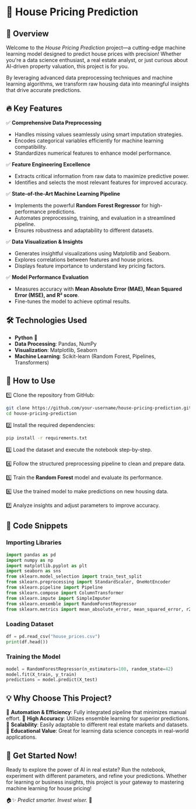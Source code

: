 # 🏡 House Pricing Prediction

## 🚀 Overview
Welcome to the *House Pricing Prediction* project—a cutting-edge machine learning model designed to predict house prices with precision! Whether you're a data science enthusiast, a real estate analyst, or just curious about AI-driven property valuation, this project is for you. 

By leveraging advanced data preprocessing techniques and machine learning algorithms, we transform raw housing data into meaningful insights that drive accurate predictions. 

## 🔥 Key Features
✅ **Comprehensive Data Preprocessing**
   - Handles missing values seamlessly using smart imputation strategies.
   - Encodes categorical variables efficiently for machine learning compatibility.
   - Standardizes numerical features to enhance model performance.

✅ **Feature Engineering Excellence**
   - Extracts critical information from raw data to maximize predictive power.
   - Identifies and selects the most relevant features for improved accuracy.

✅ **State-of-the-Art Machine Learning Pipeline**
   - Implements the powerful **Random Forest Regressor** for high-performance predictions.
   - Automates preprocessing, training, and evaluation in a streamlined pipeline.
   - Ensures robustness and adaptability to different datasets.

✅ **Data Visualization & Insights**
   - Generates insightful visualizations using Matplotlib and Seaborn.
   - Explores correlations between features and house prices.
   - Displays feature importance to understand key pricing factors.

✅ **Model Performance Evaluation**
   - Measures accuracy with **Mean Absolute Error (MAE), Mean Squared Error (MSE), and R² score**.
   - Fine-tunes the model to achieve optimal results.
   
## 🛠 Technologies Used
- **Python** 🐍
- **Data Processing**: Pandas, NumPy
- **Visualization**: Matplotlib, Seaborn
- **Machine Learning**: Scikit-learn (Random Forest, Pipelines, Transformers)

## 🎯 How to Use
1️⃣ Clone the repository from GitHub:
   ```bash
   git clone https://github.com/your-username/house-pricing-prediction.git
   cd house-pricing-prediction
   ```

2️⃣ Install the required dependencies:
   ```bash
   pip install -r requirements.txt
   ```

3️⃣ Load the dataset and execute the notebook step-by-step.

4️⃣ Follow the structured preprocessing pipeline to clean and prepare data.

5️⃣ Train the **Random Forest** model and evaluate its performance.

6️⃣ Use the trained model to make predictions on new housing data.

7️⃣ Analyze insights and adjust parameters to improve accuracy.

## 📌 Code Snippets
### Importing Libraries
```python
import pandas as pd
import numpy as np
import matplotlib.pyplot as plt
import seaborn as sns
from sklearn.model_selection import train_test_split
from sklearn.preprocessing import StandardScaler, OneHotEncoder
from sklearn.pipeline import Pipeline
from sklearn.compose import ColumnTransformer
from sklearn.impute import SimpleImputer
from sklearn.ensemble import RandomForestRegressor
from sklearn.metrics import mean_absolute_error, mean_squared_error, r2_score
```

### Loading Dataset
```python
df = pd.read_csv("house_prices.csv")
print(df.head())
```

### Training the Model
```python
model = RandomForestRegressor(n_estimators=100, random_state=42)
model.fit(X_train, y_train)
predictions = model.predict(X_test)
```

## 💡 Why Choose This Project?
🔹 **Automation & Efficiency**: Fully integrated pipeline that minimizes manual effort.
🔹 **High Accuracy**: Utilizes ensemble learning for superior predictions.
🔹 **Scalability**: Easily adaptable to different real estate markets and datasets.
🔹 **Educational Value**: Great for learning data science concepts in real-world applications.

## 📌 Get Started Now!
Ready to explore the power of AI in real estate? Run the notebook, experiment with different parameters, and refine your predictions. Whether for learning or business insights, this project is your gateway to mastering machine learning for house pricing!

🏠✨ *Predict smarter. Invest wiser.* 🚀
